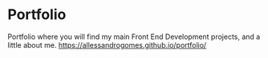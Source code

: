 # Portfolio

Portfolio where you will find my main Front End Development projects, and a little about me.
https://allessandrogomes.github.io/portfolio/
